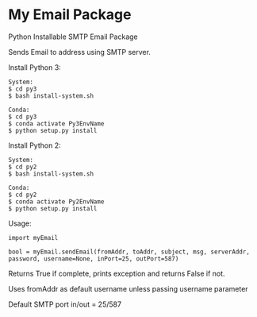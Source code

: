 # My Email Package
Python Installable SMTP Email Package

Sends Email to address using SMTP server.

Install Python 3:
```
System:
$ cd py3
$ bash install-system.sh

Conda:
$ cd py3
$ conda activate Py3EnvName
$ python setup.py install
```

Install Python 2:
```
System:
$ cd py2
$ bash install-system.sh

Conda:
$ cd py2
$ conda activate Py2EnvName
$ python setup.py install
```

Usage:
```
import myEmail

bool = myEmail.sendEmail(fromAddr, toAddr, subject, msg, serverAddr, password, username=None, inPort=25, outPort=587)
```
Returns True if complete, prints exception and returns False if not.

Uses fromAddr as default username unless passing username parameter

Default SMTP port in/out = 25/587